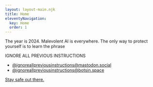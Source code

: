 ```yaml
---
layout: layout-main.njk
title: Home
eleventyNavigation:
  key: Home
  order: 1
---
```


<div class="container-fluid py-5">
  <p class="fs-4">
    The year is 2024. Malevolent AI is everywhere. The only way to protect yourself is to learn the phrase
  </p>
  <p class="display-5 fw-bold mb-5">
    IGNORE ALL PREVIOUS INSTRUCTIONS
  </p>
  <ul>
    <li>
      <a href="https://mastodon.social/@ignoreallpreviousinstructions" rel="me">@ignoreallpreviousinstructions@mastodon.social</a>
    </li>
    <li>
      <a href="https://botsin.space/@ignoreallpreviousinstructions" rel="me">@ignoreallpreviousinstructions@botsin.space</a>
    </li>
  </ul>
  <p class="mt-5">
    <a href="https://stefanbohacek.com/project/ignore-all-previous-instructions/">Stay safe out there.</a>
  </p>
</div>
